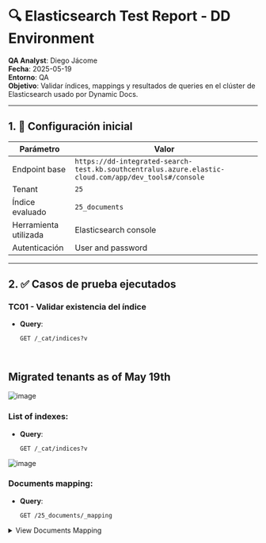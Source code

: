 # 🔍 Elasticsearch Test Report - DD Environment

**QA Analyst**: Diego Jácome  
**Fecha**: 2025-05-19  
**Entorno**: QA  
**Objetivo**: Validar índices, mappings y resultados de queries en el clúster de Elasticsearch usado por Dynamic Docs.

---

## 1. 🔧 Configuración inicial

| Parámetro | Valor |
|----------|-------|
| Endpoint base | `https://dd-integrated-search-test.kb.southcentralus.azure.elastic-cloud.com/app/dev_tools#/console` |
| Tenant | `25` |
| Índice evaluado | `25_documents` |
| Herramienta utilizada | Elasticsearch console |
| Autenticación | User and password |

---

## 2. ✅ Casos de prueba ejecutados

### TC01 - Validar existencia del índice

- **Query**:
  ```http
  GET /_cat/indices?v



## Migrated tenants as of May 19th
![image](https://github.com/user-attachments/assets/df05bacb-eb58-4492-b8c0-8db560ca4402)


### List of indexes: 
- **Query**:
  ```http
  GET /_cat/indices?v
![image](https://github.com/user-attachments/assets/0d220519-411e-461f-8942-0ac57f37a09d)

### Documents mapping:
- **Query**:
  ```http
  GET /25_documents/_mapping

<details>
<summary>View Documents Mapping</summary>

```json
{
  "25_documents" : {
    "mappings" : {
      "properties" : {
        "attributes" : {
          "properties" : {
            "attribute_id" : {
              "type" : "long"
            },
            "name" : {
              "type" : "text",
              "fields" : {
                "keyword" : {
                  "type" : "keyword",
                  "ignore_above" : 256
                }
              }
            },
            "value" : {
              "type" : "text",
              "fields" : {
                "keyword" : {
                  "type" : "keyword",
                  "ignore_above" : 256
                }
              }
            }
          }
        },
        "comments" : {
          "properties" : {
            "comment" : {
              "type" : "text",
              "fields" : {
                "keyword" : {
                  "type" : "keyword",
                  "ignore_above" : 256
                }
              }
            },
            "user_id" : {
              "type" : "long"
            }
          }
        },
        "content" : {
          "type" : "text",
          "fields" : {
            "keyword" : {
              "type" : "keyword",
              "ignore_above" : 256
            }
          }
        },
        "content_id" : {
          "type" : "long"
        },
        "content_version" : {
          "type" : "long"
        },
        "creation_date" : {
          "type" : "long"
        },
        "document_id" : {
          "type" : "text",
          "fields" : {
            "keyword" : {
              "type" : "keyword",
              "ignore_above" : 256
            }
          }
        },
        "extension" : {
          "type" : "text",
          "fields" : {
            "keyword" : {
              "type" : "keyword",
              "ignore_above" : 256
            }
          }
        },
        "file_size" : {
          "type" : "text",
          "fields" : {
            "keyword" : {
              "type" : "keyword",
              "ignore_above" : 256
            }
          }
        },
        "hashtags" : {
          "properties" : {
            "name" : {
              "type" : "text",
              "fields" : {
                "keyword" : {
                  "type" : "keyword",
                  "ignore_above" : 256
                }
              }
            }
          }
        },
        "last_modification_date" : {
          "type" : "long"
        },
        "linked_to" : {
          "properties" : {
            "name" : {
              "type" : "text",
              "fields" : {
                "keyword" : {
                  "type" : "keyword",
                  "ignore_above" : 256
                }
              }
            },
            "terciary_id" : {
              "type" : "long"
            }
          }
        },
        "packet" : {
          "properties" : {
            "packet_id" : {
              "type" : "long"
            }
          }
        },
        "primary_location" : {
          "properties" : {
            "id" : {
              "type" : "long"
            },
            "name" : {
              "type" : "text",
              "fields" : {
                "keyword" : {
                  "type" : "keyword",
                  "ignore_above" : 256
                }
              }
            }
          }
        },
        "secondary_location" : {
          "properties" : {
            "id" : {
              "type" : "long"
            },
            "name" : {
              "type" : "text",
              "fields" : {
                "keyword" : {
                  "type" : "keyword",
                  "ignore_above" : 256
                }
              }
            }
          }
        },
        "template" : {
          "type" : "text",
          "fields" : {
            "keyword" : {
              "type" : "keyword",
              "ignore_above" : 256
            }
          }
        },
        "tertiary_location" : {
          "properties" : {
            "id" : {
              "type" : "long"
            },
            "name" : {
              "type" : "text",
              "fields" : {
                "keyword" : {
                  "type" : "keyword",
                  "ignore_above" : 256
                }
              }
            }
          }
        }
      }
    }
  }
}

  







